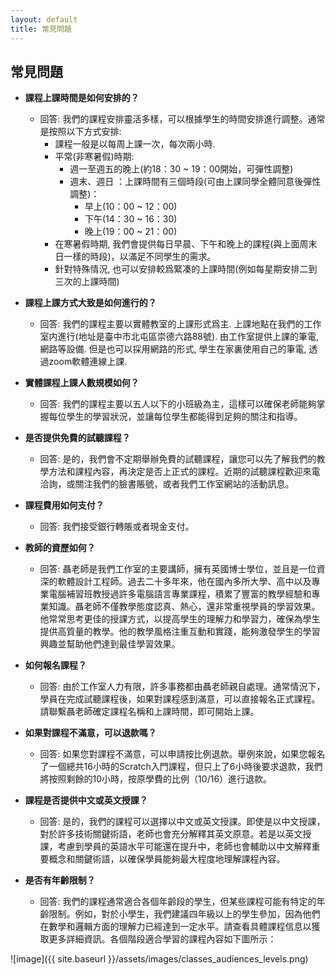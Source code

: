```yaml
---
layout: default
title: 常見問題
---
```


## 常見問題

- **課程上課時間是如何安排的？**
  - 回答: 我們的課程安排靈活多樣，可以根據學生的時間安排進行調整。通常是按照以下方式安排: 
    - 課程一般是以每周上課一次，每次兩小時. 
    - 平常(非寒暑假)時期:
      - 週一至週五的晚上(約18：30 ~ 19：00開始，可彈性調整)
      - 週末、週日 ：上課時間有三個時段(可由上課同學全體同意後彈性調整)：
        - 早上(10：00 ~ 12：00)
        - 下午(14：30 ~ 16：30)
        - 晚上(19：00 ~ 21：00)
    - 在寒暑假時期, 我們會提供每日早晨、下午和晚上的課程(與上面周末日一樣的時段)，以滿足不同學生的需求。
    - 針對特殊情況, 也可以安排較爲緊凑的上課時間(例如每星期安排二到三次的上課時間)

- **課程上課方式大致是如何進行的？**
  - 回答: 我們的課程主要以實體教室的上課形式爲主. 上課地點在我們的工作室内進行(地址是臺中市北屯區崇德六路88號). 由工作室提供上課的筆電, 網路等設備. 但是也可以採用網路的形式, 學生在家裏使用自己的筆電, 透過zoom軟體連線上課. 
  
- **實體課程上課人數規模如何？**
  - 回答: 我們的課程主要以五人以下的小班級為主，這樣可以確保老師能夠掌握每位學生的學習狀況，並讓每位學生都能得到足夠的關注和指導。

- **是否提供免費的試聽課程？**
  - 回答: 是的，我們會不定期舉辦免費的試聽課程，讓您可以先了解我們的教學方法和課程內容，再決定是否上正式的課程。近期的試聽課程歡迎來電洽詢，或關注我們的臉書賬號，或者我們工作室網站的活動訊息。

- **課程費用如何支付？**
  - 回答: 我們接受銀行轉賬或者現金支付。

- **教師的資歷如何？**
  - 回答: 聶老師是我們工作室的主要講師，擁有英國博士學位，並且是一位資深的軟體設計工程師。過去二十多年來，他在國內多所大學、高中以及專業電腦補習班教授過許多電腦語言專業課程，積累了豐富的教學經驗和專業知識。聶老師不僅教學態度認真、熱心，還非常重視學員的學習效果。他常常思考更佳的授課方式，以提高學生的理解力和學習力，確保為學生提供高質量的教學。他的教學風格注重互動和實踐，能夠激發學生的學習興趣並幫助他們達到最佳學習效果。

- **如何報名課程？**
  - 回答: 由於工作室人力有限，許多事務都由聶老師親自處理。通常情況下，學員在完成試聽課程後，如果對課程感到滿意，可以直接報名正式課程。請聯繫聶老師確定課程名稱和上課時間，即可開始上課。

- **如果對課程不滿意，可以退款嗎？**
  - 回答: 如果您對課程不滿意，可以申請按比例退款。舉例來說，如果您報名了一個總共16小時的Scratch入門課程，但只上了6小時後要求退款，我們將按照剩餘的10小時，按原學費的比例（10/16）進行退款。

- **課程是否提供中文或英文授課？**
  - 回答: 是的，我們的課程可以選擇以中文或英文授課。即使是以中文授課，對於許多技術關鍵術語，老師也會充分解釋其英文原意。若是以英文授課，考慮到學員的英語水平可能還在提升中，老師也會輔助以中文解釋重要概念和關鍵術語，以確保學員能夠最大程度地理解課程內容。

- **是否有年齡限制？**
  - 回答: 我們的課程通常適合各個年齡段的學生，但某些課程可能有特定的年齡限制。例如，對於小學生，我們建議四年級以上的學生參加，因為他們在數學和邏輯方面的理解力已經達到一定水平。請查看具體課程信息以獲取更多詳細資訊。各個階段適合學習的課程內容如下圖所示： 
  
![image]({{ site.baseurl }}/assets/images/classes_audiences_levels.png)

